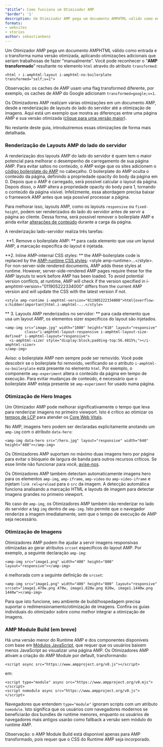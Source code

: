 ```yaml
---
"$title": Como funciona um Otimizador AMP
"$order": '1'
description: Um Otimizador AMP pega um documento AMPHTML válido como entrada e o transforma numa versão otimizada, aplicando otimizações adicionais que seriam trabalhosas de fazer "manualmente". Este guia explica em detalhes como o Otimizador AMP funciona.
formats:
- websites
- stories
author: sebastianbenz
---
```


Um Otimizador AMP pega um documento AMPHTML válido como entrada e o transforma numa versão otimizada, aplicando otimizações adicionais que seriam trabalhosas de fazer "manualmente". Você pode reconhecer o “**AMP transformado**” resultante no elemento `html` através do atributo `transformed`:

```
<html ⚡ i-amphtml-layout i-amphtml-no-boilerplate transformed="self;v=1">
```

Observação: os caches de AMP usam uma flag transformed diferente, por exemplo, os caches de AMP do Google adicionam `transformed=google;v=1`.

Os Otimizadores AMP realizam várias otimizações em um documento AMP, desde a renderização de layouts do lado do servidor até a otimização de imagens. Aqui está um exemplo que mostra as diferenças entre uma página AMP e sua versão otimizada ([clique para uma versão maior](/static/img/docs/guides/optimized-amp-diff.png)).

<a href="/static/img/docs/guides/optimized-amp-diff.png"><amp-img lightbox layout="responsive" width="2560" height="773" src="/static/img/docs/guides/optimized-amp-diff.png"></amp-img></a>

No restante deste guia, introduziremos essas otimizações de forma mais detalhada.

### Renderização de Layouts AMP do lado do servidor

A renderização dos layouts AMP do lado do servidor é quem tem o maior potencial para melhorar o desempenho de carregamento de sua página AMP. Para evitar saltos no conteúdo, o AMP exige que os sites adicionem o [código boilerplate do AMP](https://amp.dev/documentation/guides-and-tutorials/learn/spec/amp-boilerplate/?format=websites) no cabeçalho. O boilerplate do AMP oculta o conteúdo da página, definindo a propriedade opacity do body da página em 0. Depois que o AMP é carregado, será possível calcular o layout da página. Depois disso, o AMP altera a propriedade opacity do body para 1, tornando o conteúdo da página visível. Infelizmente, essa abordagem precisa baixar o framework AMP antes que seja possível processar a página.

Para melhorar isso, layouts AMP, como os layouts `responsive` ou `fixed-height`, podem ser renderizados do lado do servidor antes de servir a página ao cliente. Dessa forma, será possível remover o boilerplate AMP e ainda evitar [alterações de conteúdo](https://web.dev/cls/) durante a carga da página.

A renderização lado-servidor realiza três tarefas:

⁣ **1. Remove o boilerplate AMP: ** para cada elemento que usa um layout AMP, a marcação específica do layout é injetada.

⁣**2. Inline AMP-internal CSS styles: ** the AMP-boilerplate code is replaced by the <a href="https://cdn.ampproject.org/v0.css">AMP-runtime CSS styles</a>: &lt;style amp-runtime>...&lt;/style>. For non-server-side rendered documents, AMP adds these styles at runtime. However, server-side-rendered AMP pages require these for the AMP layouts to work before AMP has been loaded. To avoid potential version conflicts, at runtime, AMP will check if the version specified in i-amphtml-version="011905222334000" differs from the current AMP version and will update the CSS with the latest version if not.

```
<style amp-runtime i-amphtml-version="011905222334000">html{overflow-x:hidden!important}html.i-amphtml-...</style>
```

** 3. Layouts AMP renderizados no servidor: ** para cada elemento que usa um layout AMP, os elementos sizer específicos do layout são injetados.

```
<amp-img src="image.jpg" width="1080" height="610" layout="responsive"
         class="i-amphtml-layout-responsive i-amphtml-layout-size-defined" i-amphtml-layout="responsive">
  <i-amphtml-sizer style="display:block;padding-top:56.4815%;"></i-amphtml-sizer>
</amp-img>
```

Aviso: o bolierplate AMP nem sempre pode ser removido. Você pode descobrir se o boilerplate foi removido, verificando se o atributo `i-amphtml-no-boilerplate` está presente no elemento `html`. Por exemplo, o componente `amp-experiment` altera o conteúdo da página em tempo de execução. Para evitar mudanças de conteúdo, é necessário que o boilerplate AMP esteja presente se `amp-experiment` for usado numa página.

### Otimização de Hero Images

Um Otimizador AMP pode melhorar significativamente o tempo que leva para renderizar imagens no primeiro viewport. Isto é crítico ao otimizar os [tempos de LCP](https://web.dev/lcp/) para atender os [Core Web Vitals](https://web.dev/vitals).

No AMP, imagens hero podem ser declaradas explicitamente anotando um `amp-img` com o atributo `data-hero`:

```
<amp-img data-hero src="/hero.jpg" layout="responsive" width="640" height="480"></amp-img>
```

Os Otimizadores AMP suportam no máximo duas imagens hero por página para evitar o bloqueio de largura de banda para outros recursos críticos. Se esse limite não funcionar para você, [avise-nos](https://github.com/ampproject/amp-toolbox/issues).

Os Otimizadores AMP também detectam automaticamente imagens hero para os elementos `amp-img`, `amp-iframe`, `amp-video` ou `amp-video-iframe` e injetam `link rel=preload` para o `src` da imagem. A detecção automática funciona analisando a marcação HTML e layouts de imagem para detectar imagens grandes no primeiro viewport.

No caso de `amp-img`, os Otimizadores AMP também irão renderizar no lado do servidor a tag `img` dentro de `amp-img`. Isto permite que o navegador renderize a imagem imediatamente, sem que o tempo de execução de AMP seja necessário.

### Otimização de Imagens

Otimizadores AMP podem lhe ajudar a servir imagens responsivas otimizadas ao gerar atributos `srcset` específicos do layout AMP. Por exemplo, a seguinte declaração `amp-img`:

```
<amp-img src="image1.png" width="400" height="800" layout="responsive"></amp-img>
```

é melhorada com a seguinte definição de `srcset`:

```
<amp-img src="image1.png" width="400" height="800" layout="responsive" srcset="image1.470w.png 470w, image1.820w.png 820w, image1.1440w.png 1440w"></amp-img>
```

Para que isto funcione, seu ambiente de build/hospedagem precisa suportar o redimensionamento/otimização de imagens. Confira os guias individuais do otimizador sobre como melhor integrar a otimização de imagens.

### AMP Module Build (em breve)

Há uma versão menor do Runtime AMP e dos componentes disponíveis com base em [Módulos JavaScript](https://v8.dev/features/modules#browser), que requer que os usuários baixem menos JavaScript ao visualizar uma página AMP. Os Otimizadores AMP ativam a criação do AMP Module por default, transformando:

```
<script async src="https://www.ampproject.org/v0.js"></script>
```

em:

```
<script type="module" async src="https://www.ampproject.org/v0.mjs"></script>
<script nomodule async src="https://www.ampproject.org/v0.js"></script>
```

Navegadores que entendem `type="module"` ignoram scripts com um atributo `nomodule`. Isto significa que os usuários com navegadores modernos se beneficiarão dos bundles de runtime menores, enquanto os usuários de navegadores mais antigos usarão como fallback a versão sem módulo do runtime AMP.

Observação: o AMP Module Build está disponível apenas para AMP transformado, pois requer que o CSS do Runtime AMP seja incorporado.
